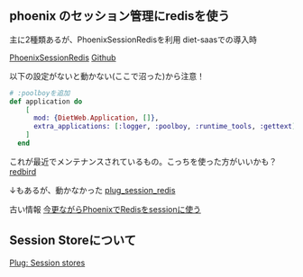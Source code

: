 ## phoenix のセッション管理にredisを使う

主に2種類あるが、PhoenixSessionRedisを利用
diet-saasでの導入時

[PhoenixSessionRedis](https://hexdocs.pm/phoenix_session_redis/PhoenixSessionRedis.html)
[Github](https://github.com/igrs/phoenix_session_redis)

以下の設定がないと動かない(ここで沼った)から注意！

```mix.exs
# :poolboyを追加
def application do
    [
      mod: {DietWeb.Application, []},
      extra_applications: [:logger, :poolboy, :runtime_tools, :gettext]
    ]
  end
```

これが最近でメンテナンスされているもの。こっちを使った方がいいかも？
[redbird](https://github.com/thoughtbot/redbird)

↓もあるが、動かなかった
[plug_session_redis](https://github.com/aposto/plug_session_redis)

古い情報
[今更ながらPhoenixでRedisをsessionに使う](https://qiita.com/h-tko/items/044c8964353d00b2bfc6)



## Session Storeについて

[Plug: Session stores](https://hexdocs.pm/plug/Plug.Session.html#module-session-stores)


